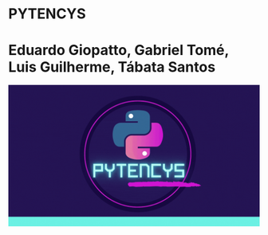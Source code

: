 # PYTENCYS

# Eduardo Giopatto, Gabriel Tomé, Luis Guilherme, Tábata Santos

![](PYTENCYS/pythonline.gif)
